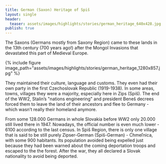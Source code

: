 ```yaml
---
title: German (Saxon) Heritage of Spiš
layout: single
header:
  teaser: assets/images/highlights/stories/german_heritage_640x428.jpg
publish: true
---
```


The Saxons (Germans mostly from Saxony Region) came to these lands in the 13th century (700 years ago!) after the Mongol Invasions that devastated this part of Medieval Europe.

{% include figure image_path="assets/images/highlights/stories/german_heritage_1280x857.jpg" %}

They maintained their culture, language and customs. They even had their own party in the first Czechoslovak Republic (1919-1938). In some areas, towns, villages they were a majority, especially here in Zips (Spiš). The end of the WW2, Stalin’s "nations engineering" and president Beneš decrees forced them to leave the land of their ancestors and flee to Germany - which wasn’t really their homeland anymore.

From some 128.000 Germans in whole Slovakia before WW2 only 20.000 still lived there in 1947. Nowadays, the official number is even much lower - 6100 according to the last census. In Spiš Region, there is only one village that is said to be still purely Zipser-German (Spiš-German) - Chmeľnica, with some 900 habitants. Its population avoided being expelled just because they had been warned about the coming deportation troops and escaped to the the forest. After the war, they all declared a Slovak nationality to avoid being deported.
